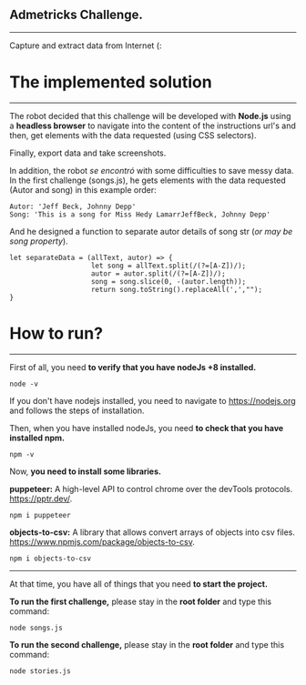 ## Admetricks Challenge.
***
Capture and extract data from Internet (:

# The implemented solution
***
The robot decided that this challenge will be developed with **Node.js** using a **headless browser** to navigate into the 
content of the instructions url's and then, get elements with the data requested (using CSS selectors).

Finally, export data and take screenshots.

In addition, the robot _se encontró_ with some difficulties to save messy data. In the first challenge (songs.js), he gets 
elements with the data requested (Autor and song) in this example order:

    Autor: 'Jeff Beck, Johnny Depp'
    Song: 'This is a song for Miss Hedy LamarrJeffBeck, Johnny Depp'

And he designed a function to separate autor details of song str (_or may be song property_).

    let separateData = (allText, autor) => {
                        let song = allText.split(/(?=[A-Z])/); 
                        autor = autor.split(/(?=[A-Z])/);
                        song = song.slice(0, -(autor.length)); 
                        return song.toString().replaceAll(',',"");
    }


# How to run?
***
First of all, you need **to verify that you have nodeJs +8 installed.**

    node -v

If you don't have nodejs installed, you need to navigate to https://nodejs.org and follows the steps of installation.

Then, when you have installed nodeJs, you need **to check that you have installed npm.**

    npm -v

Now, **you need to install some libraries.**

**puppeteer:** A high-level API to control chrome over the devTools protocols. https://pptr.dev/.

    npm i puppeteer 
    
**objects-to-csv:** A library that allows convert arrays of objects into csv files. https://www.npmjs.com/package/objects-to-csv.

    npm i objects-to-csv 

***

At that time, you have all of things that you need **to start the project.**

**To run the first challenge,** please stay in the **root folder** and type this command:

    node songs.js 

**To run the second challenge,** please stay in the **root folder** and type this command:

    node stories.js



